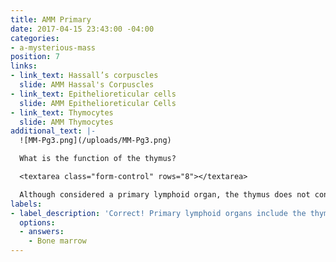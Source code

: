 ```yaml
---
title: AMM Primary
date: 2017-04-15 23:43:00 -04:00
categories:
- a-mysterious-mass
position: 7
links:
- link_text: Hassall’s corpuscles
  slide: AMM Hassal's Corpuscles
- link_text: Epithelioreticular cells
  slide: AMM Epithelioreticular Cells
- link_text: Thymocytes
  slide: AMM Thymocytes
additional_text: |-
  ![MM-Pg3.png](/uploads/MM-Pg3.png)

  What is the function of the thymus?

  <textarea class="form-control" rows="8"></textarea>

  Although considered a primary lymphoid organ, the thymus does not contain a stroma of reticulin fibers like many lymphoid organs. Instead, the supporting stroma arises from:
labels:
- label_description: 'Correct! Primary lymphoid organs include the thymus and '
  options:
  - answers:
    - Bone marrow
---
```


